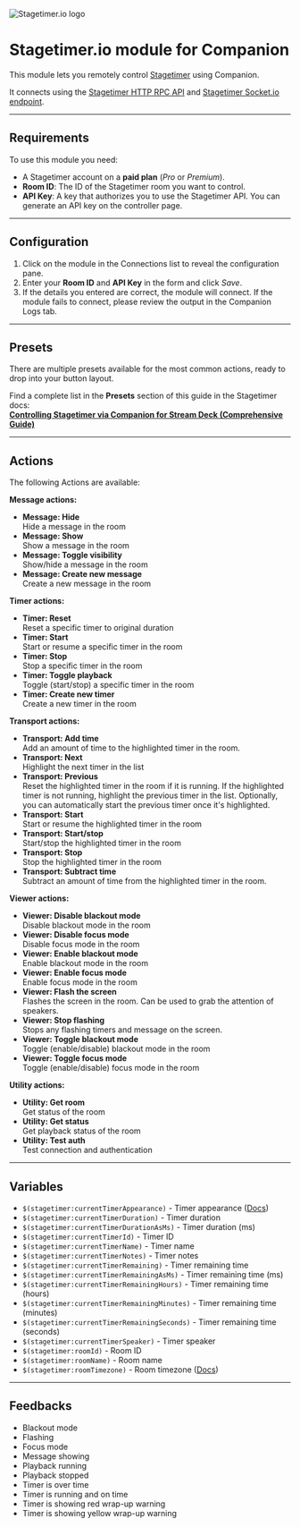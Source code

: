 ![Stagetimer.io logo](https://stagetimer.io/assets/logo-full-dark.svg)

# Stagetimer.io module for Companion

This module lets you remotely control [Stagetimer](https://stagetimer.io/) using Companion.

It connects using the [Stagetimer HTTP RPC API](https://stagetimer.io/docs/api-v1) and [Stagetimer Socket.io endpoint](https://stagetimer.io/docs/api-v1/#socket-io-endpoint).

---

## Requirements

To use this module you need:

- A Stagetimer account on a **paid plan** (*Pro* or *Premium*).
- **Room ID**: The ID of the Stagetimer room you want to control.
- **API Key**: A key that authorizes you to use the Stagetimer API. You can generate an API key on the controller page.

---

## Configuration

1. Click on the module in the Connections list to reveal the configuration pane.
2. Enter your **Room ID** and **API Key** in the form and click *Save*.
3. If the details you entered are correct, the module will connect. If the module fails to connect, please review the output in the Companion Logs tab.

---

## Presets

There are multiple presets available for the most common actions, ready to drop into  your button layout.

Find a complete list in the **Presets** section of this guide in the Stagetimer docs:  
  **[Controlling Stagetimer via Companion for Stream Deck (Comprehensive Guide)](https://stagetimer.io/docs/integration-with-streamdeck-companion/#presets)**

---

## Actions

The following Actions are available:

**Message actions:**

- **Message: Hide**  
  Hide a message in the room
- **Message: Show**  
  Show a message in the room
- **Message: Toggle visibility**  
  Show/hide a message in the room
- **Message: Create new message**  
  Create a new message in the room

**Timer actions:**

- **Timer: Reset**  
    Reset a specific timer to original duration
- **Timer: Start**  
    Start or resume a specific timer in the room
- **Timer: Stop**  
    Stop a specific timer in the room
- **Timer: Toggle playback**  
    Toggle (start/stop) a specific timer in the room
- **Timer: Create new timer**  
  Create a new timer in the room

**Transport actions:**

- **Transport: Add time**  
    Add an amount of time to the highlighted timer in the room.
- **Transport: Next**  
    Highlight the next timer in the list
- **Transport: Previous**  
    Reset the highlighted timer in the room if it is running. If the highlighted timer is not running, highlight the previous timer in the list. Optionally, you can automatically start the previous timer once it's highlighted.
- **Transport: Start**  
    Start or resume the highlighted timer in the room
- **Transport: Start/stop**  
    Start/stop the highlighted timer in the room
- **Transport: Stop**  
    Stop the highlighted timer in the room
- **Transport: Subtract time**  
    Subtract an amount of time from the highlighted timer in the room.

**Viewer actions:**

- **Viewer: Disable blackout mode**  
    Disable blackout mode in the room
- **Viewer: Disable focus mode**  
    Disable focus mode in the room
- **Viewer: Enable blackout mode**  
    Enable blackout mode in the room
- **Viewer: Enable focus mode**  
    Enable focus mode in the room
- **Viewer: Flash the screen**  
    Flashes the screen in the room. Can be used to grab the attention of speakers.
- **Viewer: Stop flashing**  
    Stops any flashing timers and message on the screen.
- **Viewer: Toggle blackout mode**  
    Toggle (enable/disable) blackout mode in the room
- **Viewer: Toggle focus mode**  
    Toggle (enable/disable) focus mode in the room

**Utility actions:**

- **Utility: Get room**  
    Get status of the room
- **Utility: Get status**  
    Get playback status of the room
- **Utility: Test auth**  
    Test connection and authentication

---

## Variables

- `$(stagetimer:currentTimerAppearance)` -  Timer appearance ([Docs](https://stagetimer.io/docs/using-timers/#timer-appearances))
- `$(stagetimer:currentTimerDuration)` - Timer duration
- `$(stagetimer:currentTimerDurationAsMs)` - Timer duration (ms)
- `$(stagetimer:currentTimerId)` - Timer ID
- `$(stagetimer:currentTimerName)` - Timer name
- `$(stagetimer:currentTimerNotes)` - Timer notes
- `$(stagetimer:currentTimerRemaining)` - Timer remaining time
- `$(stagetimer:currentTimerRemainingAsMs)` - Timer remaining time (ms)
- `$(stagetimer:currentTimerRemainingHours)` - Timer remaining time (hours)
- `$(stagetimer:currentTimerRemainingMinutes)` - Timer remaining time (minutes)
- `$(stagetimer:currentTimerRemainingSeconds)` - Timer remaining time (seconds)
- `$(stagetimer:currentTimerSpeaker)` - Timer speaker
- `$(stagetimer:roomId)` - Room ID
- `$(stagetimer:roomName)` - Room name
- `$(stagetimer:roomTimezone)` - Room timezone ([Docs](https://stagetimer.io/docs/using-timers/#timezones))

---

## Feedbacks

- Blackout mode
- Flashing
- Focus mode
- Message showing
- Playback running
- Playback stopped
- Timer is over time
- Timer is running and on time
- Timer is showing red wrap-up warning
- Timer is showing yellow wrap-up warning
